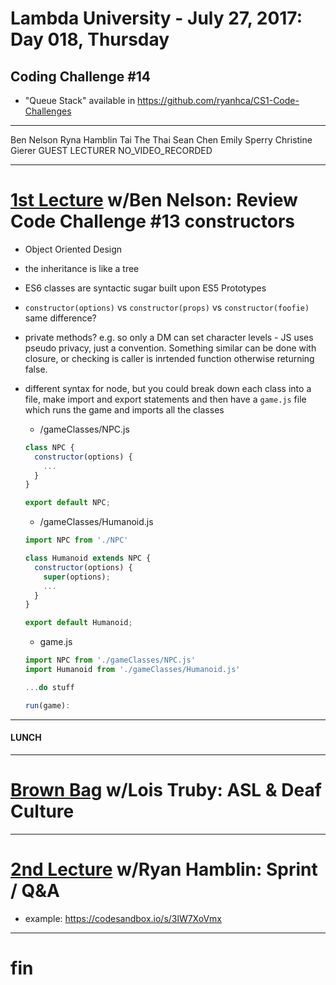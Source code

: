 # Lambda University - July 27, 2017: Day 018, Thursday
## Coding Challenge #14
- "Queue Stack" available in https://github.com/ryanhca/CS1-Code-Challenges
***
Ben Nelson
Ryna Hamblin
Tai The Thai
Sean Chen
Emily Sperry
Christine Gierer
GUEST LECTURER
NO_VIDEO_RECORDED
***
# [1st Lecture](https://youtu.be/rAq7juBu7Nw) w/Ben Nelson: Review Code Challenge #13 constructors
- Object Oriented Design
- the inheritance is like a tree
- ES6 classes are syntactic sugar built upon ES5 Prototypes
- `constructor(options)` vs `constructor(props)` vs `constructor(foofie)` same difference?
- private methods? e.g. so only a DM can set character levels - JS uses pseudo privacy, just a convention. Something similar can be done with closure, or checking is caller is inrtended function otherwise returning false.
- different syntax for node, but you could break down each class into a file, make import and export statements and then have a `game.js` file which runs the game and imports all the classes
  - /gameClasses/NPC.js
  ```js
  class NPC {
    constructor(options) {
      ...
    }
  }

  export default NPC;
  ```

  - /gameClasses/Humanoid.js
  ```js
  import NPC from './NPC'

  class Humanoid extends NPC {
    constructor(options) {
      super(options);
      ...
    }
  }

  export default Humanoid;
  ```

  - game.js
  ```js
  import NPC from './gameClasses/NPC.js'
  import Humanoid from './gameClasses/Humanoid.js'

  ...do stuff

  run(game):
  ```

***
#### LUNCH
***
# [Brown Bag](https://youtu.be/4w0-GP7Yuks) w/Lois Truby: ASL & Deaf Culture
***
# [2nd Lecture](VIDEO_RECORDED_NOT_POSTED) w/Ryan Hamblin: Sprint / Q&A
- example: https://codesandbox.io/s/3lW7XoVmx
***
# fin
